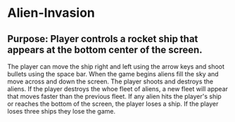 # Alien-Invasion

## Purpose: Player controls a rocket ship that appears at the bottom center of the screen. 
The player can move the ship right and left using the arrow keys and shoot bullets using the space bar.
When the game begins aliens fill the sky and move across and down the screen. The player shoots and destroys the aliens. If the player destroys the whoe fleet of aliens,
a new fleet will appear that moves faster than the previous fleet. If any alien hits the player's ship or reaches the bottom of the screen, the player loses a ship.
If the player loses three ships they lose the game.

